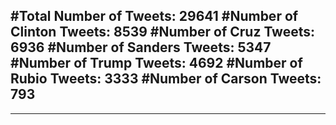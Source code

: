 #Total Number of Tweets: 29641 
#Number of Clinton Tweets: 8539
#Number of Cruz Tweets: 6936
#Number of Sanders Tweets: 5347
#Number of Trump Tweets: 4692
#Number of Rubio Tweets: 3333
#Number of Carson Tweets: 793
---
---
